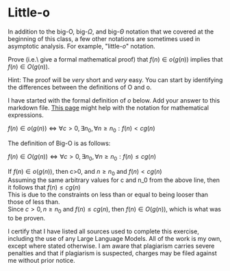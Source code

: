 # Little-o

In addition to the big-O, big-$\Omega$, and big-$\Theta$ notation that
we covered at the beginning of this class, a few other notations are sometimes
used in asymptotic analysis.  For example, "little-$o$" notation.

Prove (i.e.\ give a formal mathematical proof) that $f(n)\in o(g(n))$ implies
that $f(n)\in O(g(n))$.

Hint: The proof will be *very* short and *very* easy. You can start by
identifying the differences between the definitions of O and o.

I have started with the formal definition of $o$ below. Add your answer to this
markdown file. [This
page](https://docs.github.com/en/get-started/writing-on-github/working-with-advanced-formatting/writing-mathematical-expressions)
might help with the notation for mathematical expressions.

$f(n)\in o(g(n)) \iff \forall c>0, \exists n_0, \forall n\ge n_0: f(n) < c g(n)$

The definition of Big-O is as follows:

$f(n)\in O(g(n)) \iff \forall c>0, \exists n_0, \forall n\ge n_0: f(n) \leq c g(n)$

If $f(n)\in o(g(n))$, then c>0, and $n\ge n_0$ and $f(n) < c g(n)$  
Assuming the same arbitrary values for c and n_0 from the above line, then it follows that $f(n) \leq c g(n)$  
This is due to the constraints on less than or equal to being looser than those of less than.  
Since $c>0, n\ge n_0$ and $f(n) \leq c g(n)$, then $f(n)\in O(g(n))$, which is what was to be proven.  

I certify that I have listed all sources used to complete this exercise, including the use of any Large Language Models. All of the work is my own, except where stated otherwise. I am aware that plagiarism carries severe penalties and that if plagiarism is suspected, charges may be filed against me without prior notice.
